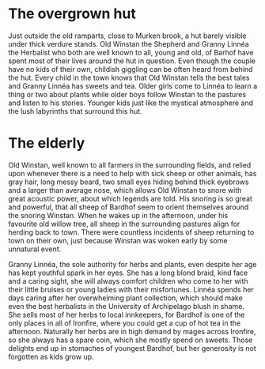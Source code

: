 # The overgrown hut

Just outside the old ramparts, close to Murken brook, a hut barely visible
under thick verdure stands. Old Winstan the Shepherd and Granny Linnéa the
Herbalist who both are well known to all, young and old, of Barhof have spent
most of their lives around the hut in question. Even though the couple have no
kids of their own, childish giggling can be often heard from behind the hut.
Every child in the town knows that Old Winstan tells the best tales and Granny
Linnéa has sweets and tea. Older girls come to Linnéa to learn a thing or two
about plants while older boys follow Winstan to the pastures and listen to his
stories. Younger kids just like the mystical atmosphere and the lush labyrinths
that surround this hut.

# The elderly

Old Winstan, well known to all farmers in the surrounding fields, and relied
upon whenever there is a need to help with sick sheep or other animals, has
gray hair, long messy beard, two small eyes hiding behind thick eyebrows and a
larger than average nose, which allows Old Winstan to snore with great acoustic
power, about which legends are told. His snoring is so great and powerful, that
all sheep of Bardhof seem to orient themselves around the snoring Winstan. When
he wakes up in the afternoon, under his favourite old willow tree, all sheep in
the surrounding pastures align for herding back to town. There were countless
incidents of sheep returning to town on their own, just because Winstan was
woken early by some unnatural event.

Granny Linnéa, the sole authority for herbs and plants, even despite her age
has kept youthful spark in her eyes. She has a long blond braid, kind face and
a caring sight, she will always comfort children who come to her with their
little bruises or young ladies with their misfortunes. Linnéa spends her days
caring after her overwhelming plant collection, which should make even the best
herbalists in the University of Archipelago blush in shame. She sells most of
her herbs to local innkeepers, for Bardhof is one of the only places in all of
Ironfire, where you could get a cup of hot tea in the afternoon. Naturally her
herbs are in high demand by mages across Ironfire, so she always has a spare
coin, which she mostly spend on sweets. Those delights end up in stomaches of
youngest Bardhof, but her generosity is not forgotten as kids grow up.

